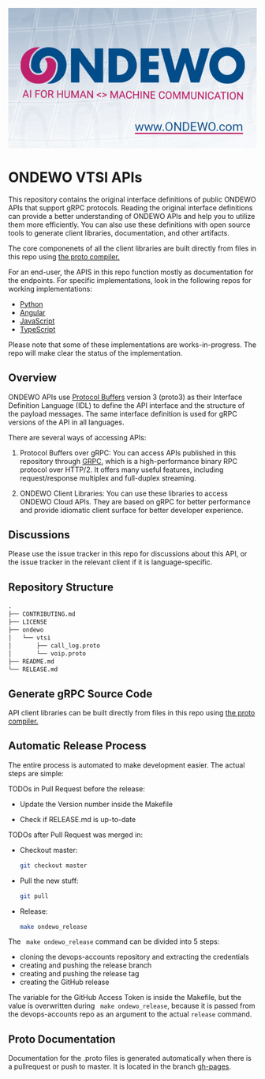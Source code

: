 ![Logo](https://raw.githubusercontent.com/ondewo/ondewo-logos/master/github/ondewo_logo_github_2.png)

# ONDEWO VTSI APIs

This repository contains the original interface definitions of public ONDEWO APIs that support gRPC protocols. Reading the original interface definitions can provide a better understanding of ONDEWO APIs and help you to utilize them more efficiently. You can also use these definitions with open source tools to generate client libraries, documentation, and other artifacts.

The core componenets of all the client libraries are built directly from files in this repo using [the proto compiler.](https://github.com/ondewo/ondewo-proto-compiler)

For an end-user, the APIS in this repo function mostly as documentation for the endpoints. For specific implementations, look in the following repos for working implementations:
* [Python](https://github.com/ondewo/ondewo-vtsi-client-python)
* [Angular](https://github.com/ondewo/ondewo-survey-client-angular)
* [JavaScript](https://github.com/ondewo/ondewo-survey-client-javascript)
* [TypeScript](https://github.com/ondewo/ondewo-survey-client-typescript)

Please note that some of these implementations are works-in-progress. The repo will make clear the status of the implementation.

## Overview

ONDEWO APIs use [Protocol Buffers](https://github.com/google/protobuf) version 3 (proto3) as their Interface Definition Language (IDL) to define the API interface and the structure of the payload messages. The same interface definition is used for gRPC versions of the API in all languages.

There are several ways of accessing APIs:

1.  Protocol Buffers over gRPC: You can access APIs published in this repository through [GRPC](https://github.com/grpc), which is a high-performance binary RPC protocol over HTTP/2. It offers many useful features, including request/response multiplex and full-duplex streaming.

2.  ONDEWO Client Libraries:
You can use these libraries to access ONDEWO Cloud APIs. They are based on gRPC for better performance and provide idiomatic client surface for better developer experience.

## Discussions

Please use the issue tracker in this repo for discussions about this API, or the issue tracker in the relevant client if it is language-specific.

## Repository Structure

```
.
├── CONTRIBUTING.md
├── LICENSE
├── ondewo
│   └── vtsi
│       ├── call_log.proto
│       └── voip.proto
├── README.md
└── RELEASE.md
```

## Generate gRPC Source Code

API client libraries can be built directly from files in this repo using [the proto compiler.](https://github.com/ondewo/ondewo-proto-compiler)

Automatic Release Process
------------------
The entire process is automated to make development easier. The actual steps are simple:

TODOs in Pull Request before the release:

 - Update the Version number inside the Makefile

 - Check if RELEASE.md is up-to-date

TODOs after Pull Request was merged in:

 - Checkout master:
    ```bash
    git checkout master
    ```
 - Pull the new stuff:
    ```bash
    git pull
    ```
 - Release:
    ```bash
    make ondewo_release
    ```

The   ``` make ondewo_release``` command can be divided into 5 steps:

- cloning the devops-accounts repository and extracting the credentials
- creating and pushing the release branch
- creating and pushing the release tag
- creating the GitHub release

The variable for the GitHub Access Token is inside the Makefile,
but the value is overwritten during ``` make ondewo_release```, because
it is passed from the devops-accounts repo as an argument to the actual ```release``` command.

Proto Documentation
-------------------

Documentation for the .proto files is generated automatically when there is a pullrequest or push
to master. It is located in the branch [gh-pages](https://github.com/ondewo/ondewo-vtsi-api/tree/gh-pages).
